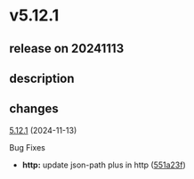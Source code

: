 # v5.12.1

## release on 20241113

## description

## changes

<a href="https://github.com/stoplightio/prism/compare/v5.12.0...v5.12.1">5.12.1</a> (2024-11-13)

Bug Fixes

* <strong>http:</strong> update json-path plus in http (<a href="https://github.com/stoplightio/prism/commit/551a23f6ea889803fe7b7b9db497dd94ddca54c9">551a23f</a>)

